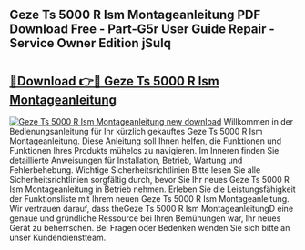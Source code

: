## Geze Ts 5000 R Ism Montageanleitung PDF Download Free - Part-G5r User Guide Repair - Service Owner Edition jSulq

# <h2><a href="http://df6vqd.blite.top/?on=Geze+Ts+5000+R+Ism+Montageanleitung">🔗Download 👉🔴 Geze Ts 5000 R Ism Montageanleitung</a></h2>

[![Geze Ts 5000 R Ism Montageanleitung new download](https://i.imgur.com/lujVjoI.png)](http://df6vqd.blite.top/?on=Geze+Ts+5000+R+Ism+Montageanleitung)
Willkommen in der Bedienungsanleitung für Ihr kürzlich gekauftes Geze Ts 5000 R Ism Montageanleitung. Diese Anleitung soll Ihnen helfen, die Funktionen und Funktionen Ihres Produkts mühelos zu navigieren. Im Inneren finden Sie detaillierte Anweisungen für Installation, Betrieb, Wartung und Fehlerbehebung. Wichtige Sicherheitsrichtlinien Bitte lesen Sie alle Sicherheitsrichtlinien sorgfältig durch, bevor Sie Ihr neues Geze Ts 5000 R Ism Montageanleitung in Betrieb nehmen. Erleben Sie die Leistungsfähigkeit der Funktionsliste mit Ihrem neuen Geze Ts 5000 R Ism Montageanleitung. Wir vertrauen darauf, dass theGeze Ts 5000 R Ism MontageanleitungD eine genaue und gründliche Ressource bei Ihren Bemühungen war, Ihr neues Gerät zu beherrschen. Bei Fragen oder Bedenken wenden Sie sich bitte an unser Kundendienstteam.
